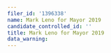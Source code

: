 ```yaml
---
filer_id: '1396338'
name: Mark Leno for Mayor 2019
candidate_controlled_id: ''
title: Mark Leno for Mayor 2019
data_warning: 
---
```

